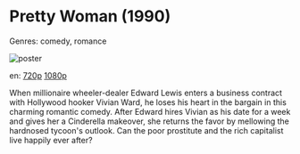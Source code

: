 # Pretty Woman (1990)

Genres: comedy, romance

![poster](http://image.tmdb.org/t/p/w500/fgmdaCMxXClZm2ePteLzCPySB1n.jpg)

en:
  [720p](magnet:?xt=urn:btih:AF9EDBA5EE4AC6C2A92F82A742627E922F9BF985&tr=udp://glotorrents.pw:6969/announce&tr=udp://tracker.opentrackr.org:1337/announce&tr=udp://torrent.gresille.org:80/announce&tr=udp://tracker.openbittorrent.com:80&tr=udp://tracker.coppersurfer.tk:6969&tr=udp://tracker.leechers-paradise.org:6969&tr=udp://p4p.arenabg.ch:1337&tr=udp://tracker.internetwarriors.net:1337)
  [1080p](magnet:?xt=urn:btih:CBCFE3027DF90447777F791A41DF7C9CAD041972&tr=udp://glotorrents.pw:6969/announce&tr=udp://tracker.opentrackr.org:1337/announce&tr=udp://torrent.gresille.org:80/announce&tr=udp://tracker.openbittorrent.com:80&tr=udp://tracker.coppersurfer.tk:6969&tr=udp://tracker.leechers-paradise.org:6969&tr=udp://p4p.arenabg.ch:1337&tr=udp://tracker.internetwarriors.net:1337)
  


When millionaire wheeler-dealer Edward Lewis enters a business contract with Hollywood hooker Vivian Ward, he loses his heart in the bargain in this charming romantic comedy. After Edward hires Vivian as his date for a week and gives her a Cinderella makeover, she returns the favor by mellowing the hardnosed tycoon's outlook. Can the poor prostitute and the rich capitalist live happily ever after?